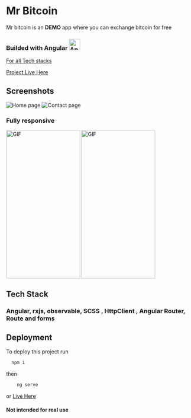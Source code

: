 # Mr Bitcoin

Mr bitcoin is an **DEMO** app where you can exchange bitcoin for free

<h3>Builded with Angular <img src="https://github.com/get-icon/geticon/raw/master/icons/angular-icon.svg" alt="Angular" width="30px" height="30px"></h3>

<a href="#techstack">For all Tech stacks</a>

[Project Live Here](https://nivb000.github.io/mr-bitcoin-angular/#/)



## Screenshots

![Home page](https://res.cloudinary.com/dhe2rvexr/image/upload/v1667477154/Mr%20bitcoin%20angular%20screenshots/Mr-Bitcoin_Angular_Homepage_bgopmz.png)
![Contact page](https://res.cloudinary.com/dhe2rvexr/image/upload/v1667477152/Mr%20bitcoin%20angular%20screenshots/Mr-Bitcoin_Angular_Contact_page_rkz2fb.png)


### Fully responsive

<img align="left" top="500" height="400" width="200" alt="GIF" src="https://res.cloudinary.com/dhe2rvexr/image/upload/v1667477387/Mr%20bitcoin%20angular%20screenshots/Home_page_responsive_aekhzs.png">

<img align="center" top="500" height="400" width="200" alt="GIF" src="https://res.cloudinary.com/dhe2rvexr/image/upload/v1667477386/Mr%20bitcoin%20angular%20screenshots/contact_page_responsive_atwkhi.png">



<h2 align="left" id="techstack">Tech Stack</h2>

<h3>Angular, rxjs, observable, SCSS , HttpClient , Angular Router, Route and forms</h3>




## Deployment

To deploy this project run

```bash
  npm i
```

then

```bash
    ng serve
```

or [Live Here](https://nivb000.github.io/mr-bitcoin-angular/#/)


#### Not intended for real use
